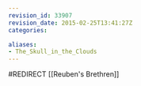 ```yaml
---
revision_id: 33907
revision_date: 2015-02-25T13:41:27Z
categories:

aliases:
- The_Skull_in_the_Clouds
---
```


#REDIRECT [[Reuben's Brethren]]